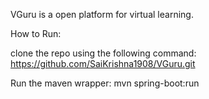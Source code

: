 VGuru is a open platform for virtual learning.

How to Run:

clone the repo using the following command: https://github.com/SaiKrishna1908/VGuru.git

Run the maven wrapper: mvn spring-boot:run